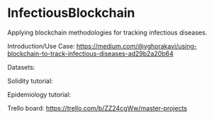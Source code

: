 # InfectiousBlockchain
Applying blockchain methodologies for tracking infectious diseases.

Introduction/Use Case:
https://medium.com/@vghorakavi/using-blockchain-to-track-infectious-diseases-ad29b2a20b64

Datasets:

Solidity tutorial:

Epidemiology tutorial:

Trello board:
https://trello.com/b/ZZ24cgWw/master-projects

